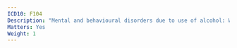 ```yaml
---
ICD10: F104
Description: "Mental and behavioural disorders due to use of alcohol: Withdrawal state with delirium"
Matters: Yes
Weight: 1
---
```

